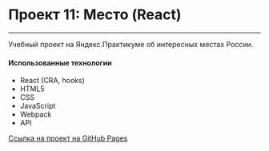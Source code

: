 # Проект 11: Место (React)
---
Учебный проект на Яндекс.Практикуме об интересных местах России.
#### Использованные технологии
* React (CRA, hooks)
* HTML5
* CSS
* JavaScript
* Webpack
* API

[Ссылка на проект на GitHub Pages](https://yanakozhevnikova.github.io/mesto-react/)

